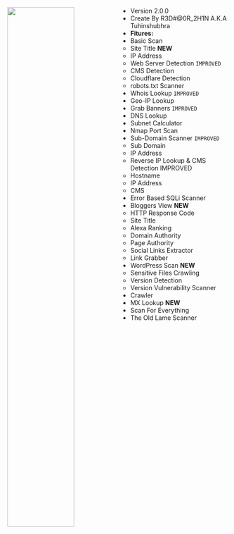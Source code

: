 <img src="https://camo.githubusercontent.com/55c6276b22647884f1959d08e05a86ce3822de9c461de0147d4fb877218ee85a/68747470733a2f2f692e696d6775722e636f6d2f474e57774d46622e706e67" width="55%" align="left"><be>
- Version 2.0.0
- Create By R3D#@0R_2H1N A.K.A Tuhinshubhra
- **Fitures:** 
- Basic Scan
  - Site Title **NEW**
  - IP Address
  - Web Server Detection `IMPROVED`
  - CMS Detection
  - Cloudflare Detection
  - robots.txt Scanner
- Whois Lookup `IMPROVED`
- Geo-IP Lookup
- Grab Banners `IMPROVED`
- DNS Lookup
- Subnet Calculator
- Nmap Port Scan
- Sub-Domain Scanner `IMPROVED`
  - Sub Domain
  - IP Address
  - Reverse IP Lookup & CMS Detection IMPROVED
  - Hostname
  - IP Address
  - CMS
- Error Based SQLi Scanner
- Bloggers View **NEW**
  - HTTP Response Code
  - Site Title
  - Alexa Ranking
  - Domain Authority
  - Page Authority
  - Social Links Extractor
  - Link Grabber
- WordPress Scan **NEW**
  - Sensitive Files Crawling
  - Version Detection
  - Version Vulnerability Scanner
- Crawler
- MX Lookup **NEW**
- Scan For Everything 
- The Old Lame Scanner





